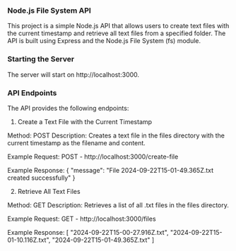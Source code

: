 ### Node.js File System API

This project is a simple Node.js API that allows users to create text files with the current timestamp and retrieve all text files from a specified folder. The API is built using Express and the Node.js File System (fs) module.

### Starting the Server

The server will start on http://localhost:3000. 

### API Endpoints

The API provides the following endpoints:

1. Create a Text File with the Current Timestamp

Method: POST
Description: Creates a text file in the files directory with the current timestamp as the filename and content.

Example Request:
POST - http://localhost:3000/create-file

Example Response:
{
  "message": "File 2024-09-22T15-01-49.365Z.txt created successfully"
}

2. Retrieve All Text Files

Method: GET
Description: Retrieves a list of all .txt files in the files directory.

Example Request:
GET - http://localhost:3000/files

Example Response:
[
   "2024-09-22T15-00-27.916Z.txt",
    "2024-09-22T15-01-10.116Z.txt",
    "2024-09-22T15-01-49.365Z.txt"
]